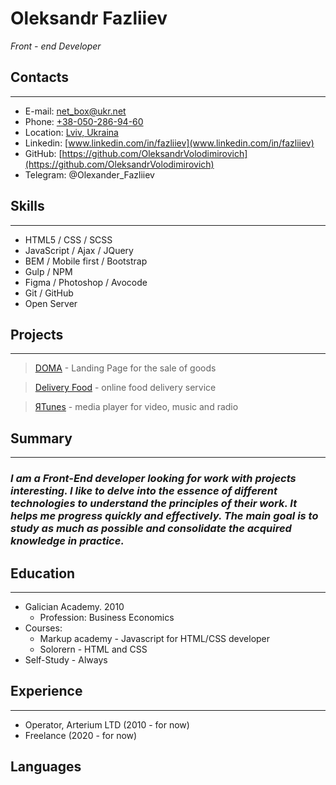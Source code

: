 # Oleksandr Fazliiev
*Front - end Developer*

## Contacts
---
* E-mail: [net_box@ukr.net](mailto:net_box@ukr.net)
* Phone: [+38-050-286-94-60](tel:+380502869460)
* Location: [Lviv, Ukraina](https://goo.gl/maps/N8dLLoMvsfuSLEpbA)
* Linkedin: [www.linkedin.com/in/fazliiev](www.linkedin.com/in/fazliiev)
* GitHub: [https://github.com/OleksandrVolodimirovich](https://github.com/OleksandrVolodimirovich)
* Telegram: @Olexander_Fazliiev

## Skills
---
* HTML5 / CSS / SCSS
* JavaScript / Ajax / JQuery
* BEM / Mobile first / Bootstrap
* Gulp / NPM
* Figma / Photoshop / Avocode
* Git / GitHub
* Open Server

## Projects
---

>[DOMA](https://oleksandrvolodimirovich.github.io/LandingDoma/) - Landing Page for the sale of goods

>[Delivery Food](https://oleksandrvolodimirovich.github.io/delivery-food/) - online food delivery service

>[ЯTunes](https://oleksandrvolodimirovich.github.io/iTunes/) - media player for video, music and radio


## Summary
---
### *I am a Front-End developer looking for work with projects interesting. I like to delve into the essence of different technologies to understand the principles of their work. It helps me progress quickly and effectively. The main goal is to study as much as possible and consolidate the acquired knowledge in practice.*

## Education
---
* Galician Academy. 2010
    * Profession: Business Economics
* Courses:
    * Markup academy - Javascript for HTML/CSS developer
    * Solorern - HTML and CSS
* Self-Study - Always

## Experience
---
* Operator, Arterium LTD (2010 - for now)
* Freelance (2020 - for now)

## Languages